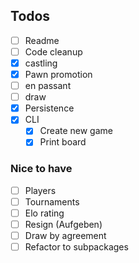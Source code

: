 ## Todos
- [ ] Readme
- [ ] Code cleanup
- [x] castling
- [x] Pawn promotion
- [ ] en passant
- [ ] draw
- [x] Persistence
- [x] CLI
  - [x] Create new game
  - [x] Print board

### Nice to have
- [ ] Players
- [ ] Tournaments 
- [ ] Elo rating
- [ ] Resign (Aufgeben)
- [ ] Draw by agreement
- [ ] Refactor to subpackages

